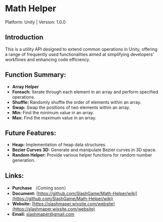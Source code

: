 # Math Helper
Platform: Unity | Version: 1.0.0

## Introduction
This is a utility API designed to extend common operations in Unity, offering a range of frequently used functionalities aimed at simplifying developers' workflows and enhancing code efficiency.

## Function Summary:
* **Array Helper**
* **Foreach:** Iterate through each element in an array and perform specified operations.
* **Shuffle:** Randomly shuffle the order of elements within an array.
* **Swap:** Swap the positions of two elements within an array.
* **Min:** Find the minimum value in an array.
* **Max:** Find the maximum value in an array.

## Future Features:
* **Heap:** Implementation of heap data structures.
* **Bezier Curves 3D:** Generate and manipulate Bezier curves in 3D space.
* **Random Helper:** Provide various helper functions for random number generation.

## Links:
* **Purchase** （Coming soon）
* **Document:** [https://github.com/SlashGame/Math-Helper/wiki](https://github.com/SlashGame/Math-Helper/wiki)
* **Website:** [https://slashmaper.wixsite.com/website](https://slashmaper.wixsite.com/website)
* **Email:** [slashmaper@gmail.com](slashmaper@gmail.com)
